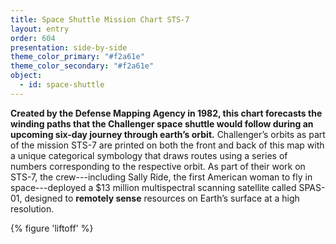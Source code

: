 ```yaml
---
title: Space Shuttle Mission Chart STS-7
layout: entry
order: 604
presentation: side-by-side
theme_color_primary: "#f2a61e"
theme_color_secondary: "#f2a61e"
object:
  - id: space-shuttle
---
```


**Created by the Defense Mapping Agency in 1982, this chart forecasts the winding paths that the Challenger space shuttle would follow during an upcoming six-day journey through earth’s orbit.** Challenger’s orbits as part of the mission STS-7 are printed on both the front and back of this map with a unique categorical symbology that draws routes using a series of numbers corresponding to the respective orbit. As part of their work on STS-7, the crew---including Sally Ride, the first American woman to fly in space---deployed a $13 million multispectral scanning satellite called SPAS-01, designed to **remotely sense** resources on Earth’s surface at a high resolution.

{% figure 'liftoff' %}